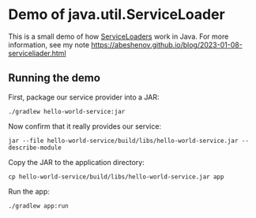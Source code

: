 # Demo of java.util.ServiceLoader

This is a small demo of how
[ServiceLoaders](https://docs.oracle.com/en/java/javase/17/docs/api/java.base/java/util/ServiceLoader.html)
work in Java.
For more information, see my note
https://abeshenov.github.io/blog/2023-01-08-serviceliader.html


## Running the demo

First, package our service provider into a JAR:

```shell
./gradlew hello-world-service:jar
```

Now confirm that it really provides our service:

```shell
jar --file hello-world-service/build/libs/hello-world-service.jar --describe-module
```

Copy the JAR to the application directory:

```shell
cp hello-world-service/build/libs/hello-world-service.jar app
```

Run the app:

```shell
./gradlew app:run
```
